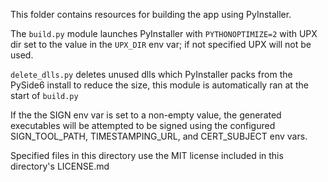 This folder contains resources for building the app using PyInstaller.

The `build.py` module launches PyInstaller with `PYTHONOPTIMIZE=2` with UPX dir set to the value in the `UPX_DIR` env var; if not specified UPX will not be used.

`delete_dlls.py` deletes unused dlls which PyInstaller packs from the PySide6 install to reduce the size,
this module is automatically ran at the start of `build.py`

If the the SIGN env var is set to a non-empty value, the generated executables will be attempted to be signed using the configured SIGN_TOOL_PATH, TIMESTAMPING_URL, and CERT_SUBJECT env vars.

Specified files in this directory use the MIT license included in this directory's LICENSE.md
